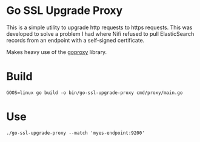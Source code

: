 # Go SSL Upgrade Proxy

This is a simple utility to upgrade http requests to https requests. This was developed to solve a problem I had where Nifi refused to pull ElasticSearch records from an endpoint with a self-signed certificate.

Makes heavy use of the [goproxy](https://github.com/elazarl/goproxy) library.

# Build

`GOOS=linux go build -o bin/go-ssl-upgrade-proxy cmd/proxy/main.go`

# Use

`./go-ssl-upgrade-proxy --match 'myes-endpoint:9200'`